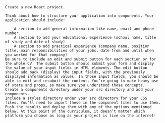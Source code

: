     Create a new React project.

    Think about how to structure your application into components. Your application should include:

        A section to add general information like name, email and phone number.
        A section to add your educational experience (school name, title of study and date of study)
        A section to add practical experience (company name, position title, main responsibilities of your jobs, date from and until when you worked for that company)
    Be sure to include an edit and submit button for each section or for the whole CV. The submit button should submit your form and display the value of your input fields in HTML elements. The edit button should add back (display) the input fields, with the previously displayed information as values. In those input fields, you should be able to edit and resubmit the content. You’re going to make heavy use of state and props, so make sure you understood those concepts.
    Create a components directory under your src directory and add your components.
    Include a styles directory under your src directory for your CSS files. You’ll need to import these in the component files to use them.
    Push the results and deploy them with any of the options mentioned below. At this point of the curriculum, it doesn’t matter which platform you choose as long as your project is live on the internet!
